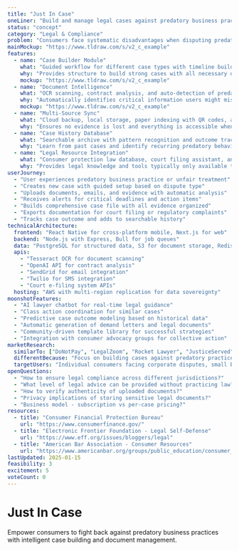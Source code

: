 ```yaml
---
title: "Just In Case"
oneLiner: "Build and manage legal cases against predatory business practices with intelligent document tracking"
status: "concept"
category: "Legal & Compliance"
problem: "Consumers face systematic disadvantages when disputing predatory business practices due to lack of organized documentation, missing critical deadlines, no structured approach to evidence collection, and asymmetric legal knowledge vs. corporate entities."
mainMockup: "https://www.tldraw.com/s/v2_c_example"
features:
  - name: "Case Builder Module"
    what: "Guided workflow for different case types with timeline builder and evidence categorization"
    why: "Provides structure to build strong cases with all necessary documentation"
    mockup: "https://www.tldraw.com/s/v2_c_example"
  - name: "Document Intelligence"
    what: "OCR scanning, contract analysis, and auto-detection of predatory terms and renewal clauses"
    why: "Automatically identifies critical information users might miss"
    mockup: "https://www.tldraw.com/s/v2_c_example"
  - name: "Multi-Source Sync"
    what: "Cloud backup, local storage, paper indexing with QR codes, and email/SMS integration"
    why: "Ensures no evidence is lost and everything is accessible when needed"
  - name: "Case History Database"
    what: "Searchable archive with pattern recognition and outcome tracking"
    why: "Learn from past cases and identify recurring predatory behaviors"
  - name: "Legal Resource Integration"
    what: "Consumer protection law database, court filing assistant, and regulatory complaint generators"
    why: "Provides legal knowledge and tools typically only available to corporations"
userJourney:
  - "User experiences predatory business practice or unfair treatment"
  - "Creates new case with guided setup based on dispute type"
  - "Uploads documents, emails, and evidence with automatic analysis"
  - "Receives alerts for critical deadlines and action items"
  - "Builds comprehensive case file with all evidence organized"
  - "Exports documentation for court filing or regulatory complaints"
  - "Tracks case outcome and adds to searchable history"
technicalArchitecture:
  frontend: "React Native for cross-platform mobile, Next.js for web"
  backend: "Node.js with Express, Bull for job queues"
  data: "PostgreSQL for structured data, S3 for document storage, Redis for caching"
  apis:
    - "Tesseract OCR for document scanning"
    - "OpenAI API for contract analysis"
    - "SendGrid for email integration"
    - "Twilio for SMS integration"
    - "Court e-filing system APIs"
  hosting: "AWS with multi-region replication for data sovereignty"
moonshotFeatures:
  - "AI lawyer chatbot for real-time legal guidance"
  - "Class action coordination for similar cases"
  - "Predictive case outcome modeling based on historical data"
  - "Automatic generation of demand letters and legal documents"
  - "Community-driven template library for successful strategies"
  - "Integration with consumer advocacy groups for collective action"
marketResearch:
  similarTo: ["DoNotPay", "LegalZoom", "Rocket Lawyer", "JusticeServed"]
  differentBecause: "Focus on building cases against predatory practices rather than general legal services, with emphasis on evidence management and pattern recognition"
  targetUsers: "Individual consumers facing corporate disputes, small business owners with vendor conflicts, tenants with landlord issues"
openQuestions:
  - "How to ensure legal compliance across different jurisdictions?"
  - "What level of legal advice can be provided without practicing law?"
  - "How to verify authenticity of uploaded documents?"
  - "Privacy implications of storing sensitive legal documents?"
  - "Business model - subscription vs per-case pricing?"
resources:
  - title: "Consumer Financial Protection Bureau"
    url: "https://www.consumerfinance.gov/"
  - title: "Electronic Frontier Foundation - Legal Self-Defense"
    url: "https://www.eff.org/issues/bloggers/legal"
  - title: "American Bar Association - Consumer Resources"
    url: "https://www.americanbar.org/groups/public_education/consumer_resources/"
lastUpdated: 2025-01-15
feasibility: 3
excitement: 5
voteCount: 0
---
```


# Just In Case

Empower consumers to fight back against predatory business practices with intelligent case building and document management.